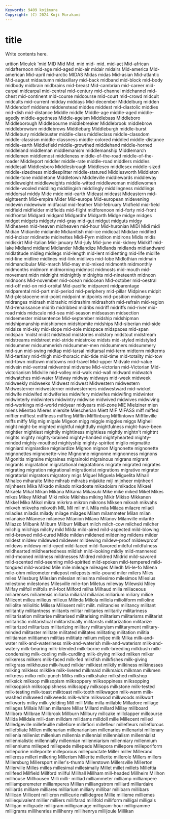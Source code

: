 ```yaml
---
Keywords: 9409 kojimura
Copyright: (C) 2024 Koji Murakami
---
```


# title

Write contents here.



urition Miculek 'mid MID Mid Mid. mid
mid- mid. mid-act Mid-african midafternoon mid-age mid-aged mid-air midair midairs
Mid-america Mid-american Mid-april mid-arctic MIDAS Midas midas Mid-asian Mid-atlantic Mid-august
midautumn midaxillary mid-back midband mid-block mid-body midbody midbrain midbrains mid-breast
Mid-cambrian mid-career mid-carpal midcarpal mid-central mid-century mid-channel midchannel mid-chest mid-continent
mid-course midcourse mid-court mid-crowd midcult midcults mid-current midday middays Mid-december
Middelburg midden Middendorf middens middenstead middes middest mid-diastolic middies mid-dish
mid-distance Middle middle Middle-age middle-aged middle-agedly middle-agedness Middle-ageism Middlebass Middleboro
Middleborough Middlebourne middlebreaker Middlebrook middlebrow middlebrowism middlebrows Middleburg Middleburgh middle-burst
Middlebury middlebuster middle-class middleclass middle-classdom middle-classism middle-classness middle-colored middled middle-distance
middle-earth Middlefield middle-growthed middlehand middle-horned middleland middleman middlemanism middlemanship Middlemarch
middlemen middlemost middleness middle-of-the-road middle-of-the-roader Middleport middler middle-rate middle-road middlers
middles middlesail Middlesboro Middlesbrough Middlesex middlesex middle-sized middle-sizedness middlesplitter middle-statured
Middlesworth Middleton middle-tone middletone Middletown Middleville middlewards middleway middleweight middleweights
middle-witted middlewoman middlewomen middle-wooled middling middlingish middlingly middlingness middlings middorsal
middy Mide mide mid-earth Mideast mideast Mideastern mid-eighteenth Mid-empire Mider
Mid-europe Mid-european midevening midewin midewiwin midfacial mid-feather Mid-february Midfield mid-field
midfield midfielder midfields mid-flight midforenoon mid-forty mid-front midfrontal Midgard midgard
Midgardhr Midgarth Midge midge midges midget midgets midgety mid-gray mid-gut
midgut midguts midgy Midheaven mid-heaven midheaven mid-hour Mid-huronian MIDI Midi
midi Midian Midianite midianite Midianitish mid-ice midicoat Mididae midified mid-incisor
midinette midinettes Midi-Pyrn midiron midirons Midis midis midiskirt Mid-italian Mid-january
Mid-july Mid-june mid-kidney Midkiff mid-lake Midland midland Midlander Midlandize Midlands
midlands midlandward midlatitude midleg midlegs mid-length mid-lent midlenting mid-life midlife
mid-line midline midlines mid-link midlives mid-lobe Midlothian midmain midmandibular Mid-march
Mid-may mid-mixed midmonth midmonthly midmonths midmorn midmorning midmost midmosts mid-mouth
mid-movement midn midnight midnightly midnights mid-nineteenth midnoon midnoons Mid-november mid-ocean
midocean Mid-october mid-oestral mid-off mid-on mid-orbital Mid-pacific midparent midparentage midparental
mid-part mid-period mid-periphery mid-pillar Midpines midpit Mid-pleistocene mid-point midpoint midpoints
mid-position midrange midranges midrash midrashic midrashim midrashoth mid-refrain mid-region Mid-renaissance
midrib midribbed midribs midriff midriffs mid-river mid-road mids midscale mid-sea
mid-season midseason midsection midsemester midsentence Mid-september midship midshipman midshipmanship midshipmen
midshipmite midships Mid-siberian mid-side midsize mid-sky mid-slope mid-sole midspace midspaces
mid-span midspan 'midst midst midstead midstories midstory midstout midstream midstreams
midstreet mid-stride midstroke midsts mid-styled midstyled midsummer midsummerish midsummer-men midsummers
midsummery mid-sun mid-swing midtap mid-tarsal midtarsal mid-term midterm midterms Mid-tertiary
mid-thigh mid-thoracic mid-tide mid-time mid-totality mid-tow mid-town midtown midtowns mid-travel
Mid-upper Midvale mid-value midvein mid-ventral midventral midverse Mid-victorian mid-Victorian Mid-victorianism
Midville mid-volley mid-walk mid-wall midward midwatch midwatches mid-water Midway midway
midways mid-week midweek midweekly midweeks Midwest midwest Midwestern midwestern Midwesterner
midwesterner midwesterners midwestward mid-wicket midwife midwifed midwiferies midwifery midwifes midwifing
midwinter midwinterly midwinters midwintry midwise midwived midwives midwiving mid-workings mid-world
midyear midyears mid-zone MIE Mielziner mien miens Mientao Mieres miersite
Miescherian Miett MIF MIFASS miff miffed miffier miffiest miffiness miffing
Mifflin Mifflinburg Mifflintown Mifflinville miffs miffy Mig mig migale Migeon
migg miggle miggles miggs Mighell might might-be mighted mightful mightfully
mightfulness might-have-been mightier mightiest mightily mightiness mightless mightly mightn't mightnt
mights mighty mighty-brained mighty-handed mightyhearted mighty-minded mighty-mouthed mightyship mighty-spirited miglio
migmatite migniard migniardise migniardize Mignon mignon Mignonette mignonette mignonettes mignonette-vine
Mignonne mignonne mignonness mignons Migonitis migraine migraines migrainoid migrainous migrans
migrant migrants migratation migratational migratations migrate migrated migrates migrating migration
migrational migrationist migrations migrative migrator migratorial migrators migratory migs Miguel
Miguela Miguelita Mihail Mihalco miharaite Mihe mihrab mihrabs mijakite mijl
mijnheer mijnheerl mijnheers Mika Mikado mikado mikadoate mikadoism mikados Mikael
Mikaela Mikal Mikan Mikana Mikania Mikasuki Mike mike miked Mikel
Mikes mikes Mikey Mikhail Miki mikie Mikihisa miking Mikir Mikiso
Mikkanen Mikkel Miko Mikol mikra mikrkra mikron mikrons Miksen mikvah
mikvahs mikveh mikvehs mikvoth MIL Mil mil mil. Mila mila
Milaca milacre miladi miladies miladis milady milage milages Milam milammeter
Milan milan milanaise Milanese milanese Milanion Milano Milanov Milanville milarite
Milazzo Milbank Milburn Milburr Milburt milch milch-cow milched milcher milchig
milchigs milchy mild Milda mild-aired mild-aspected mild-blowing mild-brewed mild-cured Milde
milden mildened mildening mildens milder mildest mildew mildewed mildewer mildewing
mildew-proof mildewproof mildews mildewy mild-eyed mild-faced mild-flavored mildful mildfulness mildhearted
mildheartedness mildish mild-looking mildly mild-mannered mild-mooned mildness mildnesses Mildred mildred
Mildrid mild-savored mild-scented mild-seeming mild-spirited mild-spoken mild-tempered mild-tongued mild-worded Mile
mile mileage mileages Miledh Mi-le-fo Milena mile-ohm mileometer milepost mileposts
mile-pound miler milers Miles miles Milesburg Milesian milesian milesima milesimo
milesimos Milesius milestone milestones Milesville mile-ton Miletus mileway Milewski Miley
Milfay milfoil milfoils mil-foot Milford milha Milhaud milia miliaceous miliarenses
miliarensis miliaria miliarial miliarias miliarium miliary milice Milicent milieu milieus
milieux Milinda Miliola miliola milioliform milioline miliolite miliolitic Milissa Milissent
milit milit. militancies militancy militant militantly militantness militants militar militaries
militarily militariness militarisation militarise militarised militarising militarism militarisms militarist militaristic
militaristical militaristically militarists militarization militarize militarized militarizes militarizing military militaryism
militaryment military-minded militaster militate militated militates militating militation militia militiaman
militiamen militias militiate milium miljee milk Milka milk-and-water milk-and-wateriness milk-and-waterish
milk-and-waterism milk-and-watery milk-bearing milk-blended milk-borne milk-breeding milkbush milk-condensing milk-cooling milk-curdling
milk-drying milked milken milker milkeress milkers milk-faced milk-fed milkfish milkfishes
milk-giving milkgrass milkhouse milk-hued milkier milkiest milkily milkiness milkinesses milking
milkless milklike milk-livered milkmaid milkmaids milkman milkmen milkness milko milk-punch
Milks milks milkshake milkshed milkshop milksick milksop milksopism milksoppery milksoppiness
milksopping milksoppish milksoppishness milksoppy milksops milkstone milk-tested milk-testing milk-toast milktoast
milk-tooth milkwagon milk-warm milk-washed milkweed milkweeds milk-white milkwood milkwoods milkwort
milkworts milky milk-yielding Mill mill Milla milla millable Milladore millage
millages Millais Millan millanare Millar Millard millard Millay millboard Millboro
Millbrae Millbrook Millburn Millbury millcake millclapper millcourse Millda Milldale mill-dam
milldam milldams milldoll mille Millecent milled Milledgeville millefeuille millefiore millefiori
millefleur millefleurs milleflorous millefoliate Millen millenarian millenarianism millenaries millenarist millenary
millenia millenist millenium millennia millennial millennialism millennialist millennialistic millennially millennian
millenniarism millenniary millennium millenniums milleped millepede millepeds Millepora millepore milleporiform
milleporine milleporite milleporous millepunctate Miller miller Millerand milleress milleri millering
Millerism Millerite millerite millerole Millers millers Millersburg Millersport miller's-thumb Millerstown
Millersville Millerton Millerville Milles milles millesimal millesimally Millet millet millets
Millettia millfeed Millfield Millford millful Millhall Millham mill-headed Millheim Millhon
millhouse Millhousen Milli milli- milliad milliammeter milliamp milliampere milliamperemeter milliamperes
Millian milliangstrom milliard milliardaire milliards milliare milliares milliarium milliary millibar
millibarn millibars Millican Millicent millicron millicurie millidegree Millie millieme milliemes
milliequivalent millier milliers millifarad millifold milliform milligal milligals Milligan milligrade
milligram milligramage milligram-hour milligramme milligrams millihenries millihenry millihenrys millijoule Millikan
